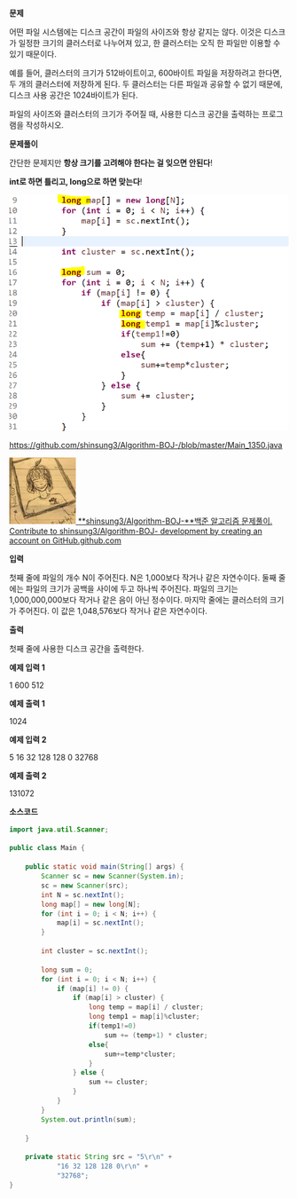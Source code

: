 **문제**

어떤 파일 시스템에는 디스크 공간이 파일의 사이즈와 항상 같지는 않다. 이것은 디스크가 일정한 크기의 클러스터로 나누어져 있고, 한 클러스터는 오직 한 파일만 이용할 수 있기 때문이다.

예를 들어, 클러스터의 크기가 512바이트이고, 600바이트 파일을 저장하려고 한다면, 두 개의 클러스터에 저장하게 된다. 두 클러스터는 다른 파일과 공유할 수 없기 때문에, 디스크 사용 공간은 1024바이트가 된다.

파일의 사이즈와 클러스터의 크기가 주어질 때, 사용한 디스크 공간을 출력하는 프로그램을 작성하시오.

**문제풀이**

간단한 문제지만 **항상 크기를 고려해야 한다는 걸 잊으면 안된다**!

**int로 하면 틀리고, long으로 하면 맞는다**!

![img](md-images/image-16476141936281.png)

https://github.com/shinsung3/Algorithm-BOJ-/blob/master/Main_1350.java

[![img](md-images/src=https%253A%252F%252Favatars0.githubusercontent-16476141936313.com%252Fu%252F46014771%253Fs%253D400%2526v%253D4&type=ff120)](https://github.com/shinsung3/Algorithm-BOJ-/blob/master/Main_1350.java)[ **shinsung3/Algorithm-BOJ-**백준 알고리즘 문제풀이. Contribute to shinsung3/Algorithm-BOJ- development by creating an account on GitHub.github.com](https://github.com/shinsung3/Algorithm-BOJ-/blob/master/Main_1350.java)

**입력**

첫째 줄에 파일의 개수 N이 주어진다. N은 1,000보다 작거나 같은 자연수이다. 둘째 줄에는 파일의 크기가 공백을 사이에 두고 하나씩 주어진다. 파일의 크기는 1,000,000,000보다 작거나 같은 음이 아닌 정수이다. 마지막 줄에는 클러스터의 크기가 주어진다. 이 값은 1,048,576보다 작거나 같은 자연수이다.

**출력**

첫째 줄에 사용한 디스크 공간을 출력한다.

**예제 입력 1** 

1 600 512 

**예제 출력 1** 

1024 

**예제 입력 2** 

5 16 32 128 128 0 32768 

**예제 출력 2** 

131072

**소스코드**

```java
import java.util.Scanner;

public class Main {

	public static void main(String[] args) {
		Scanner sc = new Scanner(System.in);
		sc = new Scanner(src);
		int N = sc.nextInt();
		long map[] = new long[N];
		for (int i = 0; i < N; i++) {
			map[i] = sc.nextInt();
		}

		int cluster = sc.nextInt();

		long sum = 0;
		for (int i = 0; i < N; i++) {
			if (map[i] != 0) {
				if (map[i] > cluster) {
					long temp = map[i] / cluster;
					long temp1 = map[i]%cluster;
					if(temp1!=0)
						sum += (temp+1) * cluster;
					else{
						sum+=temp*cluster;
					}
				} else {
					sum += cluster;
				}
			}
		}
		System.out.println(sum);

	}

	private static String src = "5\r\n" + 
			"16 32 128 128 0\r\n" + 
			"32768";
}
```

